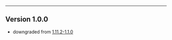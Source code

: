 ------------------------------------------------------
Version 1.0.0
------------------------------------------------------
- downgraded from [1.11.2-1.1.0](https://github.com/UpcraftLP/Respawn-Location-Picker/blob/1.11.2/changelog.md#version-110 "Changelg v1.11.2-1.1.0")
